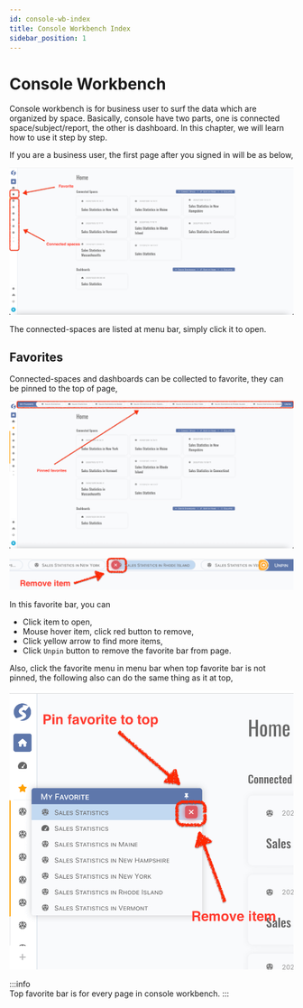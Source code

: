 ```yaml
---
id: console-wb-index  
title: Console Workbench Index  
sidebar_position: 1
---
```


# Console Workbench

Console workbench is for business user to surf the data which are organized by space. Basically, console have two parts, one is connected
space/subject/report, the other is dashboard. In this chapter, we will learn how to use it step by step.

If you are a business user, the first page after you signed in will be as below,

![Index](images/menu.png)

The connected-spaces are listed at menu bar, simply click it to open.

## Favorites

Connected-spaces and dashboards can be collected to favorite, they can be pinned to the top of page,

![Pinned Index](images/pinned-favorite-menu.png)

![Pinned Buttons](images/favorite-buttons.png)

In this favorite bar, you can

- Click item to open,
- Mouse hover item, click red button to remove,
- Click yellow arrow to find more items,
- Click `Unpin` button to remove the favorite bar from page.

Also, click the favorite menu in menu bar when top favorite bar is not pinned, the following also can do the same thing as it at top,

![Favorite Button](images/favorite-button.png)

:::info  
Top favorite bar is for every page in console workbench.
:::